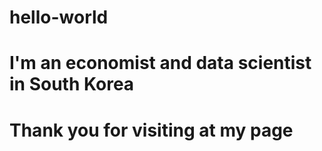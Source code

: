 # hello-world
# I'm an economist and data scientist in South Korea
# Thank you for visiting at my page
